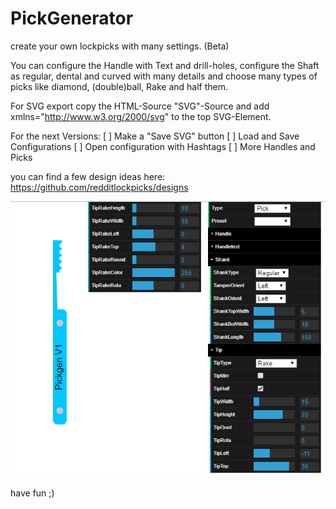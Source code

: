 # PickGenerator

create your own lockpicks with many settings. (Beta)

You can configure the Handle with Text and drill-holes,
configure the Shaft as regular, dental and curved with many details
and choose many types of picks like diamond, (double)ball, Rake and half
them. 

For SVG export copy the HTML-Source "SVG"-Source and add 
xmlns="http://www.w3.org/2000/svg" to the top SVG-Element.

For the next Versions:
[ ] Make a "Save SVG" button
[ ] Load and Save Configurations
[ ] Open configuration with Hashtags
[ ] More Handles and Picks
 
you can find a few design ideas here: 
https://github.com/redditlockpicks/designs

![alt text](https://github.com/Phreak87/PickGenerator/blob/master/Interface.png "Interface")

have fun ;) 
